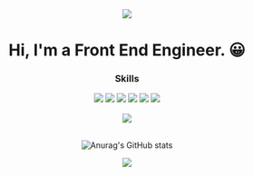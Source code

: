 
<div align='center'>
<img src="https://capsule-render.vercel.app/api?type=waving&color=auto&height=300&section=header%20render&fontSize=90&text=Daehwan's%20Github" />

  
  #  Hi, I'm a Front End Engineer. 😀
  
  ### Skills
  
  <img src="https://img.shields.io/badge/HTML5-orange?style=flat&logo=html5&logoColor=white"/>
  <img src="https://img.shields.io/badge/CSS3-lightblue?style=flat&logo=css3&logoColor=white"/>
  <img src="https://img.shields.io/badge/Javascript-yellow?style=flat&logo=javascript&logoColor=white"/>
  <img src="https://img.shields.io/badge/Typescript-blue?style=flat&logo=typescript&logoColor=white"/>
  <img src="https://img.shields.io/badge/React-skyblue?style=flat&logo=react&logoColor=white"/>
  <img src="https://img.shields.io/badge/ReactNative-blue?style=flat&logo=react&logoColor=white"/>

  
  <br/>
  <br/>
  
 <img align="center" src="https://github-readme-stats-sigma-five.vercel.app/api/top-langs/?username=daehwan2&theme=react&line_height=40&hide=css"/> 
  <br/>
  <br/>

  ![Anurag's GitHub stats](https://github-readme-stats.vercel.app/api?username=daehwan2&show_icons=true&theme=radical)



<img src="https://capsule-render.vercel.app/api?type=wave&color=auto&height=200&section=footer&text=%20%20%20&fontSize=90)" />


  </div>

